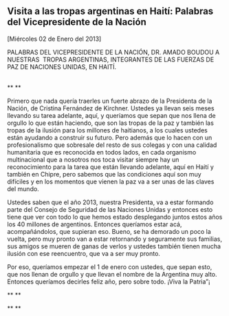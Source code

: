 Visita a las tropas argentinas en Haití: Palabras del Vicepresidente de la Nación
---------------------------------------------------------------------------------

[Miércoles 02 de Enero del 2013]

PALABRAS DEL VICEPRESIDENTE DE LA NACIÓN, DR. AMADO BOUDOU A NUESTRAS 
TROPAS ARGENTINAS, INTEGRANTES DE LAS FUERZAS DE PAZ DE NACIONES UNIDAS,
EN HAITÍ.

\
** **

Primero que nada quería traerles un fuerte abrazo de la Presidenta de la
Nación, de Cristina Fernández de Kirchner. Ustedes ya llevan seis meses
llevando su tarea adelante, aquí, y queríamos que sepan que nos llena de
orgullo lo que están haciendo, que son las tropas de la paz y también
las tropas de la ilusión para los millones de haitianos, a los cuales
ustedes están ayudando a construir su futuro. Pero además que lo hacen
con un profesionalismo que sobresale del resto de sus colegas y con una
calidad humanitaria que es reconocida en todos lados, en cada organismo
multinacional que a nosotros nos toca visitar siempre hay un
reconocimiento para la tarea que están llevando adelante, aquí en Haití
y también en Chipre, pero sabemos que las condiciones aquí son muy
difíciles y en los momentos que vienen la paz va a ser unas de las
claves del mundo.

Ustedes saben que el año 2013, nuestra Presidenta, va a estar formando
parte del Consejo de Seguridad de las Naciones Unidas y entonces esto
tiene que ver con todo lo que hemos estado desplegando juntos estos años
los 40 millones de argentinos. Entonces queríamos estar acá,
acompañándolos, que supieran eso. Bueno, se ha demorado un poco la
vuelta, pero muy pronto van a estar retornando y seguramente sus
familias, sus amigos se mueren de ganas de verlos y ustedes también
tienen mucha ilusión con ese reencuentro, que va a ser muy pronto.

Por eso, queríamos empezar el 1 de enero con ustedes, que sepan esto,
que nos llenan de orgullo y que llevan el nombre de la Argentina muy
alto. Entonces queríamos decirles feliz año, pero sobre todo. ¡Viva la
Patria”¡

** **

** **
